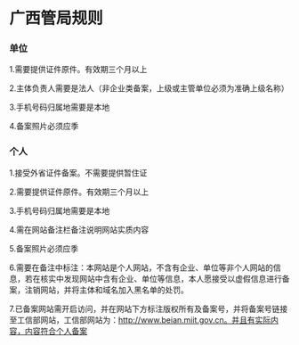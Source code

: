 

# 广西管局规则

### 单位

1.需要提供证件原件。有效期三个月以上                                                                                                              

2.主体负责人需要是法人（非企业类备案，上级或主管单位必须为准确上级名称）                                                                                                                                               

3.手机号码归属地需要是本地                                                                                                                                    

4.备案照片必须应季 

### 个人

1.接受外省证件备案。不需要提供暂住证                                                                                             

2.需要提供证件原件。有效期三个月以上                                                                                                                        

3.手机号码归属地需要是本地                                                                                                           

4.需在网站备注栏备注说明网站实质内容                                                                                      

5.备案照片必须应季                                                                                                     

6.需要在备注中标注：本网站是个人网站，不含有企业、单位等非个人网站的信息，若在核实中发现网站中含有企业、单位等信息，本人愿接受以虚假信息进行备案，注销网站，并将主体和域名加入黑名单的处罚。                                                                                                       

7.已备案网站需开启访问，并在网站下方标注版权所有及备案号，并将备案号链接至工信部网站，工信部网站为：http://www.beian.miit.gov.cn。并且有实际内容，内容符合个人备案